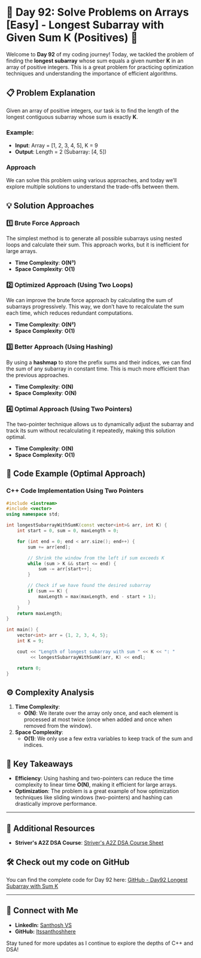 # 🚀 Day 92: Solve Problems on Arrays [Easy] - Longest Subarray with Given Sum K (Positives) 🚀

Welcome to **Day 92** of my coding journey! Today, we tackled the problem of finding the **longest subarray** whose sum equals a given number **K** in an array of positive integers. This is a great problem for practicing optimization techniques and understanding the importance of efficient algorithms.

## 📋 Problem Explanation

Given an array of positive integers, our task is to find the length of the longest contiguous subarray whose sum is exactly **K**.

### Example:
- **Input**: Array = [1, 2, 3, 4, 5], K = 9
- **Output**: Length = 2 (Subarray: [4, 5])

### Approach
We can solve this problem using various approaches, and today we’ll explore multiple solutions to understand the trade-offs between them.

## 💡 Solution Approaches

### 1️⃣ Brute Force Approach
The simplest method is to generate all possible subarrays using nested loops and calculate their sum. This approach works, but it is inefficient for large arrays.

- **Time Complexity**: **O(N³)**
- **Space Complexity**: **O(1)**

### 2️⃣ Optimized Approach (Using Two Loops)
We can improve the brute force approach by calculating the sum of subarrays progressively. This way, we don’t have to recalculate the sum each time, which reduces redundant computations.

- **Time Complexity**: **O(N²)**
- **Space Complexity**: **O(1)**

### 3️⃣ Better Approach (Using Hashing)
By using a **hashmap** to store the prefix sums and their indices, we can find the sum of any subarray in constant time. This is much more efficient than the previous approaches.

- **Time Complexity**: **O(N)**
- **Space Complexity**: **O(N)**

### 4️⃣ Optimal Approach (Using Two Pointers)
The two-pointer technique allows us to dynamically adjust the subarray and track its sum without recalculating it repeatedly, making this solution optimal.

- **Time Complexity**: **O(N)**
- **Space Complexity**: **O(1)**

## 📌 Code Example (Optimal Approach)

### C++ Code Implementation Using Two Pointers

```cpp
#include <iostream>
#include <vector>
using namespace std;

int longestSubarrayWithSumK(const vector<int>& arr, int K) {
    int start = 0, sum = 0, maxLength = 0;

    for (int end = 0; end < arr.size(); end++) {
        sum += arr[end];

        // Shrink the window from the left if sum exceeds K
        while (sum > K && start <= end) {
            sum -= arr[start++];
        }

        // Check if we have found the desired subarray
        if (sum == K) {
            maxLength = max(maxLength, end - start + 1);
        }
    }
    return maxLength;
}

int main() {
    vector<int> arr = {1, 2, 3, 4, 5};
    int K = 9;

    cout << "Length of longest subarray with sum " << K << ": " 
         << longestSubarrayWithSumK(arr, K) << endl;

    return 0;
}
```

## ⚙️ Complexity Analysis

1. **Time Complexity**:
   - **O(N)**: We iterate over the array only once, and each element is processed at most twice (once when added and once when removed from the window).
2. **Space Complexity**:
   - **O(1)**: We only use a few extra variables to keep track of the sum and indices.

## 🧩 Key Takeaways

- **Efficiency**: Using hashing and two-pointers can reduce the time complexity to linear time **O(N)**, making it efficient for large arrays.
- **Optimization**: The problem is a great example of how optimization techniques like sliding windows (two-pointers) and hashing can drastically improve performance.

---

## 🔗 Additional Resources
- **Striver's A2Z DSA Course**: [Striver's A2Z DSA Course Sheet](https://takeuforward.org/strivers-a2z-dsa-course/strivers-a2z-dsa-course-sheet-2)

## 🛠️ Check out my code on GitHub
You can find the complete code for Day 92 here: [GitHub - Day92 Longest Subarray with Sum K](https://github.com/Itssanthoshhere/Data-Structures-and-Algorithms/blob/main/C%2B%2B%20with%20DSA-learning-journey/Day92%20-%20Solve%20Problems%20on%20Arrays%20%5BEasy%5D%20-%20Longest%20Subarray%20with%20given%20Sum%20K%20%5BPositives%5D/Longest_Subarray_with_given_Sum_K%5BPositives%5D.cpp)

---

## 🔗 Connect with Me
- **LinkedIn:** [Santhosh VS](https://www.linkedin.com/in/thesanthoshvs/)
- **GitHub:** [Itssanthoshhere](https://github.com/Itssanthoshhere)

Stay tuned for more updates as I continue to explore the depths of C++ and DSA!
